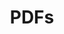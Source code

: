 ---
title: PDFs
crosslinks:
- digitalcurrency
- vexillology
- autotldr
- lego
- Anarcho_Capitalism
- typewriters
- Bladesmith
- aquaponics
- Student
- Airships
- architecture
---